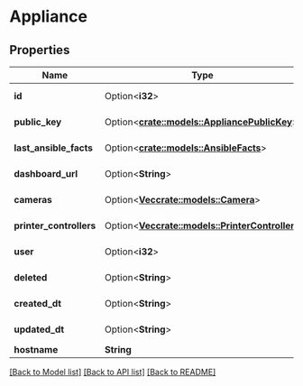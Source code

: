 # Appliance

## Properties

Name | Type | Description | Notes
------------ | ------------- | ------------- | -------------
**id** | Option<**i32**> |  | [optional][readonly]
**public_key** | Option<[**crate::models::AppliancePublicKey**](AppliancePublicKey.md)> |  | [optional][readonly]
**last_ansible_facts** | Option<[**crate::models::AnsibleFacts**](AnsibleFacts.md)> |  | [optional][readonly]
**dashboard_url** | Option<**String**> |  | [optional][readonly]
**cameras** | Option<[**Vec<crate::models::Camera>**](Camera.md)> |  | [optional][readonly]
**printer_controllers** | Option<[**Vec<crate::models::PrinterController>**](PrinterController.md)> |  | [optional][readonly]
**user** | Option<**i32**> |  | [optional][readonly]
**deleted** | Option<**String**> |  | [optional][readonly]
**created_dt** | Option<**String**> |  | [optional][readonly]
**updated_dt** | Option<**String**> |  | [optional][readonly]
**hostname** | **String** |  | 

[[Back to Model list]](../README.md#documentation-for-models) [[Back to API list]](../README.md#documentation-for-api-endpoints) [[Back to README]](../README.md)


